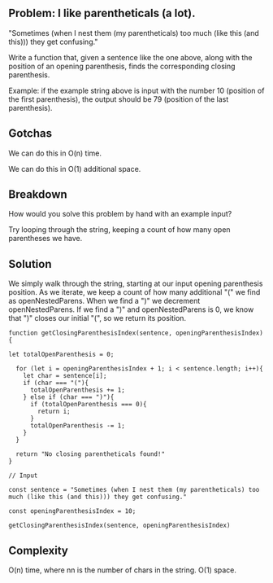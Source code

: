 ## Problem: I like parentheticals (a lot).

"Sometimes (when I nest them (my parentheticals) too much (like this (and this))) they get confusing."

Write a function that, given a sentence like the one above, along with the position of an opening parenthesis, finds the corresponding closing parenthesis.

Example: if the example string above is input with the number 10 (position of the first parenthesis), the output should be 79 (position of the last parenthesis).

## Gotchas

We can do this in O(n) time.

We can do this in O(1) additional space.

## Breakdown

How would you solve this problem by hand with an example input?

Try looping through the string, keeping a count of how many open parentheses we have.

## Solution

We simply walk through the string, starting at our input opening parenthesis position. As we iterate, we keep a count of how many additional "(" we find as openNestedParens. When we find a ")" we decrement openNestedParens. If we find a ")" and openNestedParens is 0, we know that ")" closes our initial "(", so we return its position.

```
function getClosingParenthesisIndex(sentence, openingParenthesisIndex){

let totalOpenParenthesis = 0;

  for (let i = openingParenthesisIndex + 1; i < sentence.length; i++){
    let char = sentence[i]; 
    if (char === "("){
      totalOpenParenthesis += 1;
    } else if (char === ")"){
      if (totalOpenParenthesis === 0){
        return i;
      }
      totalOpenParenthesis -= 1;
    }
  }

  return "No closing parentheticals found!"
}

// Input

const sentence = "Sometimes (when I nest them (my parentheticals) too much (like this (and this))) they get confusing."

const openingParenthesisIndex = 10;

getClosingParenthesisIndex(sentence, openingParenthesisIndex)
```

## Complexity

O(n) time, where nn is the number of chars in the string. O(1) space.

